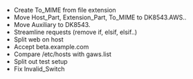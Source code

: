 * Create To_MIME from file extension
* Move Host_Part, Extension_Part, To_MIME to DK8543.AWS..
* Move Auxiliary to DK8543.
* Streamline requests (remove if, elsif, elsif..)
* Split web on host
* Accept beta.example.com
* Compare /etc/hosts with gaws.list
* Split out test setup
* Fix Invalid_Switch
